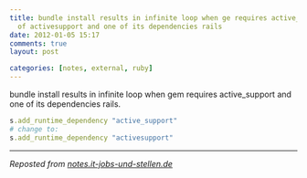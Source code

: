 ```yaml
---
title: bundle install results in infinite loop when ge requires active_support instead
  of activesupport and one of its dependencies rails
date: 2012-01-05 15:17
comments: true
layout: post

categories: [notes, external, ruby]
---
```

 bundle install results in infinite loop when gem requires active_support and one of its dependencies rails.


```ruby
s.add_runtime_dependency "active_support"
# change to:
s.add_runtime_dependency "activesupport"
```


---
<i>Reposted from <a href='http://notes.it-jobs-und-stellen.de/notes/38' rel='canonical'>notes.it-jobs-und-stellen.de</a></i>
